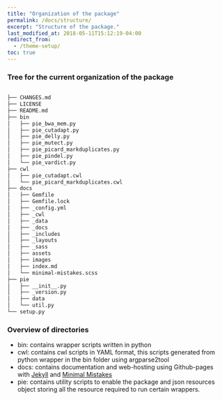 ```yaml
---
title: "Organization of the package"
permalink: /docs/structure/
excerpt: "Structure of the package."
last_modified_at: 2018-05-11T15:12:19-04:00
redirect_from:
  - /theme-setup/
toc: true
---
```


### Tree for the current organization of the package

```bash

├── CHANGES.md
├── LICENSE
├── README.md
├── bin 
│   ├── pie_bwa_mem.py
│   ├── pie_cutadapt.py
│   ├── pie_delly.py
│   ├── pie_mutect.py
│   ├── pie_picard_markduplicates.py
│   ├── pie_pindel.py
│   └── pie_vardict.py
├── cwl
│   ├── pie_cutadapt.cwl
│   └── pie_picard_markduplicates.cwl
├── docs
│   ├── Gemfile
│   ├── Gemfile.lock
│   ├── _config.yml
│   ├── _cwl
│   ├── _data
│   ├── _docs
│   ├── _includes
│   ├── _layouts
│   ├── _sass
│   ├── assets
│   ├── images
│   ├── index.md
│   └── minimal-mistakes.scss
├── pie
│   ├── __init__.py
│   ├── _version.py
│   ├── data
│   └── util.py
└── setup.py
```

### Overview of directories

- bin: contains wrapper scripts written in python
- cwl: contains cwl scripts in YAML format, this scripts generated from python wrapper in the bin folder using argparse2tool
- docs: contains documentation and web-hosting using Github-pages with [Jekyll](https://jekyllrb.com/) and [Minimal Mistakes](https://mademistakes.com/work/minimal-mistakes-jekyll-theme/)
- pie: contains utility scripts to enable the package and json resources object storing all the resource required to run certain wrappers.